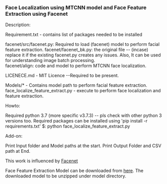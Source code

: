 
### Face Localization using MTCNN model and Face Feature Extraction using Facenet

Description:

Requirement.txt - contains list of packages needed to be installed

facenet/src/facenet.py: Required to load (facenet) model to perform facial feature extraction.
facenet/facenet_bk.py: the original file -- (incase) replace it if the existing facenet.py creates any issues. Also, It can be used for understanding image batch processing.   
facenet/align: code and model to perform MTCNN face localization.

LICENECE.md - MIT Licence --Required to be present.

Models/* - Contains model path to perform facial feature extraction.
face_localize_feature_extract.py - execute to perform face localization and feature extraction.


Howto:

Required python 3.7 (more specific v3.7.3) -- pls check with other python 3 versions too. 
Required packages can be installed using 'pip install -r requirements.txt'
$: python face_localize_feature_extract.py

Add-on:

Print Input folder and Model paths at the start.
Print Output Folder and CSV path at End.

This work is influenced by [Facenet](https://github.com/davidsandberg/facenet)

Face Feature Extraction Model can be downloaded from [here](https://drive.google.com/open?id=1EXPBSXwTaqrSC0OhUdXNmKSh9qJUQ55-). The downloaded model to be unzipped under model directory.

